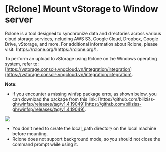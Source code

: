 # \[Rclone] Mount vStorage to Window server

Rclone is a tool designed to synchronize data and directories across various cloud storage services, including AWS S3, Google Cloud, Dropbox, Google Drive, vStorage, and more. For additional information about Rclone, please visit: [https://rclone.org/](https://rclone.org/).

To perform an upload to vStorage using Rclone on the Windows operating system, refer to: [https://vstorage.console.vngcloud.vn/integration/integration](https://vstorage.console.vngcloud.vn/integration/integration).

**Note:**

* If you encounter a missing winfsp package error, as shown below, you can download the package from this link: [https://github.com/billziss-gh/winfsp/releases/tag/v1.4.19049](https://github.com/billziss-gh/winfsp/releases/tag/v1.4.19049).

&#x20;![](https://docs.vngcloud.vn/download/attachments/69468586/image2019-11-28\_17-55-37.png?version=1\&modificationDate=1703573420000\&api=v2)

* You don't need to create the local\_path directory on the local machine before mounting.
* Rclone does not support background mode, so you should not close the command prompt while using it.
